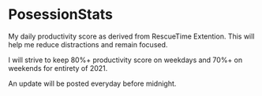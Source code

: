 # PosessionStats

My daily productivity score as derived from RescueTime Extention.
This will help me reduce distractions and remain focused.

I will strive to keep 80%+ productivity score on weekdays and 70%+ on weekends for entirety of 2021.

An update will be posted everyday before midnight.
